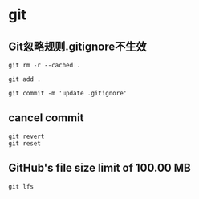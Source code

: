 # git

## Git忽略规则.gitignore不生效

```
git rm -r --cached .

git add .

git commit -m 'update .gitignore'

```

## cancel commit

```
git revert
git reset

```

## GitHub's file size limit of 100.00 MB

```
git lfs

```